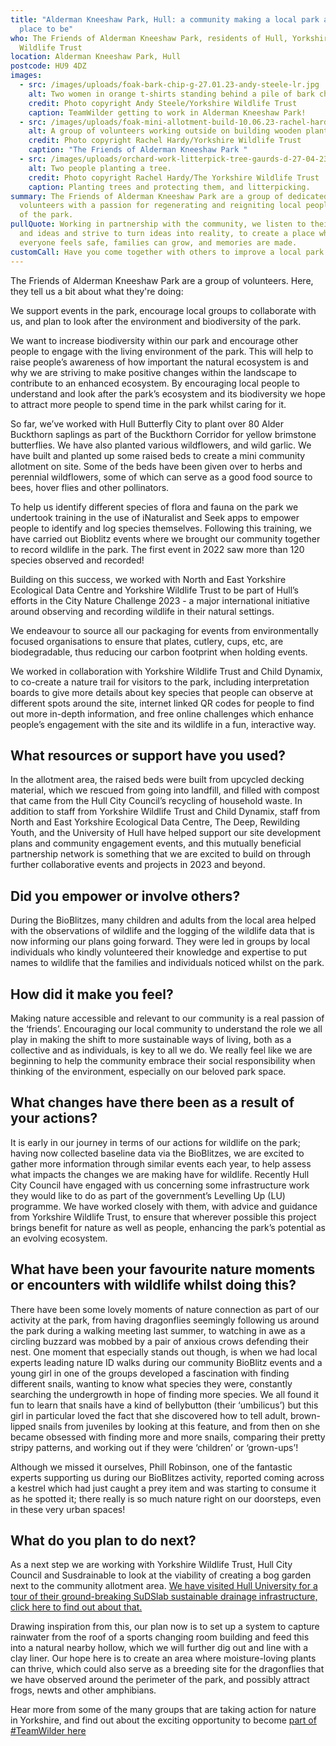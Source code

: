 ```yaml
---
title: "Alderman Kneeshaw Park, Hull: a community making a local park a better
  place to be"
who: The Friends of Alderman Kneeshaw Park, residents of Hull, Yorkshire
  Wildlife Trust
location: Alderman Kneeshaw Park, Hull
postcode: HU9 4DZ
images:
  - src: /images/uploads/foak-bark-chip-g-27.01.23-andy-steele-lr.jpg
    alt: Two women in orange t-shirts standing behind a pile of bark chippings
    credit: Photo copyright Andy Steele/Yorkshire Wildlife Trust
    caption: TeamWilder getting to work in Alderman Kneeshaw Park!
  - src: /images/uploads/foak-mini-allotment-build-10.06.23-rachel-hardy-195-.jpg
    alt: A group of volunteers working outside on building wooden planters
    credit: Photo copyright Rachel Hardy/Yorkshire Wildlife Trust
    caption: "The Friends of Alderman Kneeshaw Park "
  - src: /images/uploads/orchard-work-litterpick-tree-gaurds-d-27-04-23-rachel-hardy.jpg
    alt: Two people planting a tree.
    credit: Photo copyright Rachel Hardy/The Yorkshire Wildlife Trust
    caption: Planting trees and protecting them, and litterpicking.
summary: The Friends of Alderman Kneeshaw Park are a group of dedicated
  volunteers with a passion for regenerating and reigniting local people’s love
  of the park.
pullQuote: Working in partnership with the community, we listen to their voices
  and ideas and strive to turn ideas into reality, to create a place where
  everyone feels safe, families can grow, and memories are made.
customCall: Have you come together with others to improve a local park
---
```

T﻿he Friends of Alderman Kneeshaw Park are a group of volunteers. Here, they tell us a bit about what they're doing:

We support events in the park, encourage local groups to collaborate with us, and plan to look after the environment and biodiversity of the park.

We want to increase biodiversity within our park and encourage other people to engage with the living environment of the park. This will help to raise people’s awareness of how important the natural ecosystem is and why we are striving to make positive changes within the landscape to contribute to an enhanced ecosystem. By encouraging local people to understand and look after the park’s ecosystem and its biodiversity we hope to attract more people to spend time in the park whilst caring for it.

So far, we’ve worked with Hull Butterfly City to plant over 80 Alder Buckthorn saplings as part of the Buckthorn Corridor for yellow brimstone butterflies. We have also planted various wildflowers, and wild garlic. We have built and planted up some raised beds to create a mini community allotment on site. Some of the beds have been given over to herbs and perennial wildflowers, some of which can serve as a good food source to bees, hover flies and other pollinators. 

To help us identify different species of flora and fauna on the park we undertook training in the use of iNaturalist and Seek apps to empower people to identify and log species themselves. Following this training, we have carried out Bioblitz events where we brought our community together to record wildlife in the park. The first event in 2022 saw more than 120 species observed and recorded! 

Building on this success, we worked with North and East Yorkshire Ecological Data Centre and Yorkshire Wildlife Trust to be part of Hull’s efforts in the City Nature Challenge 2023 - a major international initiative around observing and recording wildlife in their natural settings.

We endeavour to source all our packaging for events from environmentally focused organisations to ensure that plates, cutlery, cups, etc, are biodegradable, thus reducing our carbon footprint when holding events.

We worked in collaboration with Yorkshire Wildlife Trust and Child Dynamix, to co-create a nature trail for visitors to the park, including interpretation boards to give more details about key species that people can observe at different spots around the site, internet linked QR codes for people to find out more in-depth information, and free online challenges which enhance people’s engagement with the site and its wildlife in a fun, interactive way.

## What resources or support have you used?

In the allotment area, the raised beds were built from upcycled decking material, which we rescued from going into landfill, and filled with compost that came from the Hull City Council’s recycling of household waste. In addition to staff from Yorkshire Wildlife Trust and Child Dynamix, staff from North and East Yorkshire Ecological Data Centre, The Deep, Rewilding Youth, and the University of Hull have helped support our site development plans and community engagement events, and this mutually beneficial partnership network is something that we are excited to build on through further collaborative events and projects in 2023 and beyond.

## Did you empower or involve others?

During the BioBlitzes, many children and adults from the local area helped with the observations of wildlife and the logging of the wildlife data that is now informing our plans going forward. They were led in groups by local individuals who kindly volunteered their knowledge and expertise to put names to wildlife that the families and individuals noticed whilst on the park.

## How did it make you feel?

Making nature accessible and relevant to our community is a real passion of the ‘friends’. Encouraging our local community to understand the role we all play in making the shift to more sustainable ways of living, both as a collective and as individuals, is key to all we do. We really feel like we are beginning to help the community embrace their social responsibility when thinking of the environment, especially on our beloved park space.

## What changes have there been as a result of your actions?

It is early in our journey in terms of our actions for wildlife on the park; having now collected baseline data via the BioBlitzes, we are excited to gather more information through similar events each year, to help assess what impacts the changes we are making have for wildlife. Recently Hull City Council have engaged with us concerning some infrastructure work they would like to do as part of the government’s Levelling Up (LU) programme. We have worked closely with them, with advice and guidance from Yorkshire Wildlife Trust, to ensure that wherever possible this project brings benefit for nature as well as people, enhancing the park’s potential as an evolving ecosystem.

## What have been your favourite nature moments or encounters with wildlife whilst doing this?

There have been some lovely moments of nature connection as part of our activity at the park, from having dragonflies seemingly following us around the park during a walking meeting last summer, to watching in awe as a circling buzzard was mobbed by a pair of anxious crows defending their nest. One moment that especially stands out though, is when we had local experts leading nature ID walks during our community BioBlitz events and a young girl in one of the groups developed a fascination with finding different snails, wanting to know what species they were, constantly searching the undergrowth in hope of finding more species. We all found it fun to learn that snails have a kind of bellybutton (their ‘umbilicus’) but this girl in particular loved the fact that she discovered how to tell adult, brown-lipped snails from juveniles by looking at this feature, and from then on she became obsessed with finding more and more snails, comparing their pretty stripy patterns, and working out if they were ‘children’ or ‘grown-ups’!

Although we missed it ourselves, Phill Robinson, one of the fantastic experts supporting us during our BioBlitzes activity, reported coming across a kestrel which had just caught a prey item and was starting to consume it as he spotted it; there really is so much nature right on our doorsteps, even in these very urban spaces!

## What do you plan to do next?

As a next step we are working with Yorkshire Wildlife Trust, Hull City Council and Susdrainable to look at the viability of creating a bog garden next to the community allotment area. [We have visited Hull University for a tour of their ground-breaking SuDSlab sustainable drainage infrastructure, click here to find out about that.](https://www.hull.ac.uk/work-with-us/research/institutes/energyand-environment-institute/our-work/sudslab-uk)

Drawing inspiration from this, our plan now is to set up a system to capture rainwater from the roof of a sports changing room building and feed this into a natural nearby hollow, which we will further dig out and line with a clay liner. Our hope here is to create an area where moisture-loving plants can thrive, which could also serve as a breeding site for the dragonflies that we have observed around the perimeter of the park, and possibly attract frogs, newts and other amphibians.

Hear more from some of the many groups that are taking action for nature in Yorkshire, and find out about the exciting opportunity to become [part of #TeamWilder here](https://www.ywt.org.uk/team-wilder)